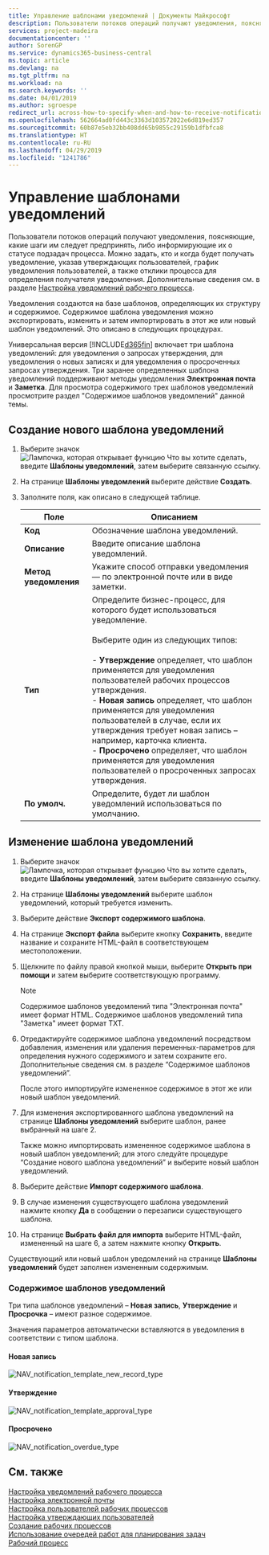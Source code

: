 ```yaml
---
title: Управление шаблонами уведомлений | Документы Майкрософт
description: Пользователи потоков операций получают уведомления, поясняющие, какие шаги им следует предпринять, либо информирующие их о статусе подзадач процесса. Можно задать, кто и когда будет получать уведомление, указав утверждающих пользователей, график уведомления пользователей, а также отклики процесса для определения получателя уведомления.
services: project-madeira
documentationcenter: ''
author: SorenGP
ms.service: dynamics365-business-central
ms.topic: article
ms.devlang: na
ms.tgt_pltfrm: na
ms.workload: na
ms.search.keywords: ''
ms.date: 04/01/2019
ms.author: sgroespe
redirect_url: across-how-to-specify-when-and-how-to-receive-notifications
ms.openlocfilehash: 562664ad0fd443c3363d103572022e6d819ed357
ms.sourcegitcommit: 60b87e5eb32bb408dd65b9855c29159b1dfbfca8
ms.translationtype: HT
ms.contentlocale: ru-RU
ms.lasthandoff: 04/29/2019
ms.locfileid: "1241786"
---
```

# <a name="manage-notification-templates"></a>Управление шаблонами уведомлений
Пользователи потоков операций получают уведомления, поясняющие, какие шаги им следует предпринять, либо информирующие их о статусе подзадач процесса. Можно задать, кто и когда будет получать уведомление, указав утверждающих пользователей, график уведомления пользователей, а также отклики процесса для определения получателя уведомления. Дополнительные сведения см. в разделе [Настройка уведомлений рабочего процесса](across-setting-up-workflow-notifications.md).  

 Уведомления создаются на базе шаблонов, определяющих их структуру и содержимое. Содержимое шаблона уведомления можно экспортировать, изменить и затем импортировать в этот же или новый шаблон уведомлений. Это описано в следующих процедурах.  

 Универсальная версия [!INCLUDE[d365fin](includes/d365fin_md.md)] включает три шаблона уведомлений: для уведомления о запросах утверждения, для уведомления о новых записях и для уведомления о просроченных запросах утверждения. Три заранее определенных шаблона уведомлений поддерживают методы уведомления **Электронная почта** и **Заметка**. Для просмотра содержимого трех шаблонов уведомлений просмотрите раздел "Содержимое шаблонов уведомлений" данной темы.

## <a name="to-create-a-new-notification-template"></a>Создание нового шаблона уведомлений  
1.  Выберите значок ![Лампочка, которая открывает функцию Что вы хотите сделать](media/ui-search/search_small.png "Что вы хотите сделать"), введите **Шаблоны уведомлений**, затем выберите связанную ссылку.  
2.  На странице **Шаблоны уведомлений** выберите действие **Создать**.  
3.  Заполните поля, как описано в следующей таблице.  

    |Поле|Описанием|  
    |---------------------------------|---------------------------------------|  
    |**Код**|Обозначение шаблона уведомлений.|  
    |**Описание**|Введите описание шаблона уведомлений.|  
    |**Метод уведомления**|Укажите способ отправки уведомления — по электронной почте или в виде заметки.|  
    |**Тип**|Определите бизнес-процесс, для которого будет использоваться уведомление.<br /><br /> Выберите один из следующих типов:<br /><br /> -   **Утверждение** определяет, что шаблон применяется для уведомления пользователей рабочих процессов утверждения.<br />-   **Новая запись** определяет, что шаблон применяется для уведомления пользователей в случае, если их утверждения требует новая запись – например, карточка клиента.<br />-   **Просрочено** определяет, что шаблон применяется для уведомления пользователей о просроченных запросах утверждения.|  
    |**По умолч.**|Определите, будет ли шаблон уведомлений использоваться по умолчанию.|  

## <a name="to-modify-a-notification-template"></a>Изменение шаблона уведомлений  
1.  Выберите значок ![Лампочка, которая открывает функцию Что вы хотите сделать](media/ui-search/search_small.png "Что вы хотите сделать"), введите **Шаблоны уведомлений**, затем выберите связанную ссылку.  
2.  На странице **Шаблоны уведомлений** выберите шаблон уведомлений, который требуется изменить.  
3.  Выберите действие **Экспорт содержимого шаблона**.  
4.  На странице **Экспорт файла** выберите кнопку **Сохранить**, введите название и сохраните HTML-файл в соответствующем местоположении.  
5.  Щелкните по файлу правой кнопкой мыши, выберите **Открыть при помощи** и затем выберите соответствующую программу.  

    > [!NOTE]  
    >  Содержимое шаблонов уведомлений типа "Электронная почта" имеет формат HTML. Содержимое шаблонов уведомлений типа "Заметка" имеет формат TXT.  
6.  Отредактируйте содержимое шаблона уведомлений посредством добавления, изменения или удаления переменных-параметров для определения нужного содержимого и затем сохраните его. Дополнительные сведения см. в разделе “Содержимое шаблонов уведомлений”.  

    После этого импортируйте измененное содержимое в этот же или новый шаблон уведомлений.  
7.  Для изменения экспортированного шаблона уведомлений на странице **Шаблоны уведомлений** выберите шаблон, ранее выбранный на шаге 2.  

    Также можно импортировать измененное содержимое шаблона в новый шаблон уведомлений; для этого следуйте процедуре “Создание нового шаблона уведомлений” и выберите новый шаблон уведомлений.  
8.  Выберите действие **Импорт содержимого шаблона**.  
9. В случае изменения существующего шаблона уведомлений нажмите кнопку **Да** в сообщении о перезаписи существующего шаблона.  
10. На странице **Выбрать файл для импорта** выберите HTML-файл, измененный на шаге 6, а затем нажмите кнопку **Открыть**.  

Существующий или новый шаблон уведомлений на странице **Шаблоны уведомлений** будет заполнен измененным содержимым.  

### <a name="content-of-the-notification-templates"></a>Содержимое шаблонов уведомлений  
Три типа шаблонов уведомлений – **Новая запись**, **Утверждение** и **Просрочка** – имеют разное содержимое.  

Значения параметров автоматически вставляются в уведомления в соответствии с типом шаблона.  

#### <a name="new-record"></a>Новая запись  
 ![NAV&#95;notification&#95;template&#95;new&#95;record&#95;type](media/nav_notification_template_new_record.png "NAV_notification_template_new_record")  

#### <a name="approval"></a>Утверждение  
 ![NAV&#95;notification&#95;template&#95;approval&#95;type](media/nav_notification_template_approval_type.png "NAV_notification_template_approval_type")  

#### <a name="overdue"></a>Просрочено  
 ![NAV&#95;notification&#95;overdue&#95;type](media/nav_notification_overdue_type.png "NAV_notification_overdue_type")  

## <a name="see-also"></a>См. также  
 [Настройка уведомлений рабочего процесса](across-setting-up-workflow-notifications.md)   
 [Настройка электронной почты](admin-how-setup-email.md)   
 [Настройка пользователей рабочих процессов](across-how-to-set-up-workflow-users.md)   
 [Настройка утверждающих пользователей](across-how-to-set-up-approval-users.md)   
 [Создание рабочих процессов](across-how-to-create-workflows.md)   
 [Использование очередей работ для планирования задач](admin-job-queues-schedule-tasks.md)   
 [Рабочий процесс](across-workflow.md)   
